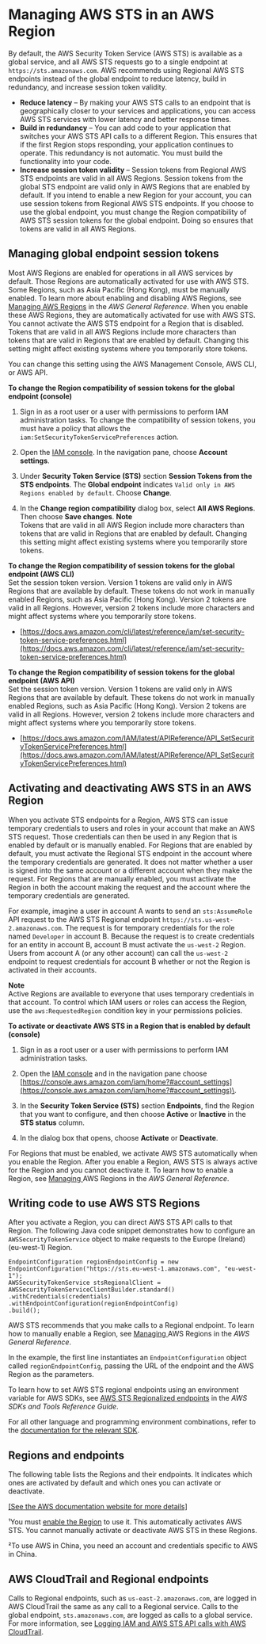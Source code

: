 # Managing AWS STS in an AWS Region<a name="id_credentials_temp_enable-regions"></a>

By default, the AWS Security Token Service \(AWS STS\) is available as a global service, and all AWS STS requests go to a single endpoint at `https://sts.amazonaws.com`\. AWS recommends using Regional AWS STS endpoints instead of the global endpoint to reduce latency, build in redundancy, and increase session token validity\.
+ **Reduce latency** – By making your AWS STS calls to an endpoint that is geographically closer to your services and applications, you can access AWS STS services with lower latency and better response times\.
+ **Build in redundancy** – You can add code to your application that switches your AWS STS API calls to a different Region\. This ensures that if the first Region stops responding, your application continues to operate\. This redundancy is not automatic\. You must build the functionality into your code\.
+ **Increase session token validity** – Session tokens from Regional AWS STS endpoints are valid in all AWS Regions\. Session tokens from the global STS endpoint are valid only in AWS Regions that are enabled by default\. If you intend to enable a new Region for your account, you can use session tokens from Regional AWS STS endpoints\. If you choose to use the global endpoint, you must change the Region compatibility of AWS STS session tokens for the global endpoint\. Doing so ensures that tokens are valid in all AWS Regions\.

## Managing global endpoint session tokens<a name="sts-regions-manage-tokens"></a>

Most AWS Regions are enabled for operations in all AWS services by default\. Those Regions are automatically activated for use with AWS STS\. Some Regions, such as Asia Pacific \(Hong Kong\), must be manually enabled\. To learn more about enabling and disabling AWS Regions, see [Managing AWS Regions](https://docs.aws.amazon.com/general/latest/gr/rande-manage.html) in the *AWS General Reference*\. When you enable these AWS Regions, they are automatically activated for use with AWS STS\. You cannot activate the AWS STS endpoint for a Region that is disabled\. Tokens that are valid in all AWS Regions include more characters than tokens that are valid in Regions that are enabled by default\. Changing this setting might affect existing systems where you temporarily store tokens\.

You can change this setting using the AWS Management Console, AWS CLI, or AWS API\.

**To change the Region compatibility of session tokens for the global endpoint \(console\)**

1. Sign in as a root user or a user with permissions to perform IAM administration tasks\. To change the compatibility of session tokens, you must have a policy that allows the `iam:SetSecurityTokenServicePreferences` action\.

1. Open the [IAM console](https://console.aws.amazon.com/iam/home?#home)\. In the navigation pane, choose **Account settings**\.

1. Under **Security Token Service \(STS\)** section **Session Tokens from the STS endpoints**\. The **Global endpoint** indicates `Valid only in AWS Regions enabled by default`\. Choose **Change**\.

1. In the **Change region compatibility** dialog box, select **All AWS Regions**\. Then choose **Save changes**\.
**Note**  
Tokens that are valid in all AWS Region include more characters than tokens that are valid in Regions that are enabled by default\. Changing this setting might affect existing systems where you temporarily store tokens\.

**To change the Region compatibility of session tokens for the global endpoint \(AWS CLI\)**  
Set the session token version\. Version 1 tokens are valid only in AWS Regions that are available by default\. These tokens do not work in manually enabled Regions, such as Asia Pacific \(Hong Kong\)\. Version 2 tokens are valid in all Regions\. However, version 2 tokens include more characters and might affect systems where you temporarily store tokens\.
+ [https://docs.aws.amazon.com/cli/latest/reference/iam/set-security-token-service-preferences.html](https://docs.aws.amazon.com/cli/latest/reference/iam/set-security-token-service-preferences.html)

**To change the Region compatibility of session tokens for the global endpoint \(AWS API\)**  
Set the session token version\. Version 1 tokens are valid only in AWS Regions that are available by default\. These tokens do not work in manually enabled Regions, such as Asia Pacific \(Hong Kong\)\. Version 2 tokens are valid in all Regions\. However, version 2 tokens include more characters and might affect systems where you temporarily store tokens\.
+ [https://docs.aws.amazon.com/IAM/latest/APIReference/API_SetSecurityTokenServicePreferences.html](https://docs.aws.amazon.com/IAM/latest/APIReference/API_SetSecurityTokenServicePreferences.html) 

## Activating and deactivating AWS STS in an AWS Region<a name="sts-regions-activate-deactivate"></a>

When you activate STS endpoints for a Region, AWS STS can issue temporary credentials to users and roles in your account that make an AWS STS request\. Those credentials can then be used in any Region that is enabled by default or is manually enabled\. For Regions that are enabled by default, you must activate the Regional STS endpoint in the account where the temporary credentials are generated\. It does not matter whether a user is signed into the same account or a different account when they make the request\. For Regions that are manually enabled, you must activate the Region in both the account making the request and the account where the temporary credentials are generated\.

For example, imagine a user in account A wants to send an `sts:AssumeRole` API request to the AWS STS Regional endpoint `https://sts.us-west-2.amazonaws.com`\. The request is for temporary credentials for the role named `Developer` in account B\. Because the request is to create credentials for an entity in account B, account B must activate the `us-west-2` Region\. Users from account A \(or any other account\) can call the `us-west-2` endpoint to request credentials for account B whether or not the Region is activated in their accounts\.

**Note**  
Active Regions are available to everyone that uses temporary credentials in that account\. To control which IAM users or roles can access the Region, use the `aws:RequestedRegion` condition key in your permissions policies\.

**To activate or deactivate AWS STS in a Region that is enabled by default \(console\)**

1. Sign in as a root user or a user with permissions to perform IAM administration tasks\.

1. Open the [IAM console](https://console.aws.amazon.com/iam/home?#home) and in the navigation pane choose [https://console.aws.amazon.com/iam/home?#account_settings](https://console.aws.amazon.com/iam/home?#account_settings)\.

1. In the **Security Token Service \(STS\)** section **Endpoints**, find the Region that you want to configure, and then choose **Active** or **Inactive** in the **STS status** column\.

1. In the dialog box that opens, choose **Activate** or **Deactivate**\.

For Regions that must be enabled, we activate AWS STS automatically when you enable the Region\. After you enable a Region, AWS STS is always active for the Region and you cannot deactivate it\. To learn how to enable a Region, see [Managing ](https://docs.aws.amazon.com/general/latest/gr/rande-manage.html)AWS Regions in the *AWS General Reference*\.

## Writing code to use AWS STS Regions<a name="id_credentials_temp_enable-regions_writing_code"></a>

After you activate a Region, you can direct AWS STS API calls to that Region\. The following Java code snippet demonstrates how to configure an `AWSSecurityTokenService` object to make requests to the Europe \(Ireland\) \(eu\-west\-1\) Region\.

```
EndpointConfiguration regionEndpointConfig = new EndpointConfiguration("https://sts.eu-west-1.amazonaws.com", "eu-west-1");
AWSSecurityTokenService stsRegionalClient = AWSSecurityTokenServiceClientBuilder.standard()
.withCredentials(credentials)
.withEndpointConfiguration(regionEndpointConfig)
.build();
```

AWS STS recommends that you make calls to a Regional endpoint\. To learn how to manually enable a Region, see [Managing ](https://docs.aws.amazon.com/general/latest/gr/rande-manage.html)AWS Regions in the *AWS General Reference*\.

In the example, the first line instantiates an `EndpointConfiguration` object called `regionEndpointConfig`, passing the URL of the endpoint and the AWS Region as the parameters\.

To learn how to set AWS STS regional endpoints using an environment variable for AWS SDKs, see [AWS STS Regionalized endpoints](https://docs.aws.amazon.com/sdkref/latest/guide/feature-sts-regionalized-endpoints.html) in the *AWS SDKs and Tools Reference Guide*\.

For all other language and programming environment combinations, refer to the [documentation for the relevant SDK](https://aws.amazon.com/tools/)\.

## Regions and endpoints<a name="id_credentials_region-endpoints"></a>

The following table lists the Regions and their endpoints\. It indicates which ones are activated by default and which ones you can activate or deactivate\.

[\[See the AWS documentation website for more details\]](http://docs.aws.amazon.com/IAM/latest/UserGuide/id_credentials_temp_enable-regions.html)

¹You must [enable the Region](https://docs.aws.amazon.com/general/latest/gr/rande-manage.html) to use it\. This automatically activates AWS STS\. You cannot manually activate or deactivate AWS STS in these Regions\.

²To use AWS in China, you need an account and credentials specific to AWS in China\.

## AWS CloudTrail and Regional endpoints<a name="sts-regions-cloudtrail"></a>

Calls to Regional endpoints, such as `us-east-2.amazonaws.com`, are logged in AWS CloudTrail the same as any call to a Regional service\. Calls to the global endpoint, `sts.amazonaws.com`, are logged as calls to a global service\. For more information, see [Logging IAM and AWS STS API calls with AWS CloudTrail](cloudtrail-integration.md)\.